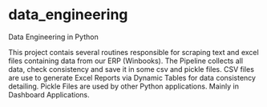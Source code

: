 # data_engineering
Data Engineering in Python

This project contais several routines responsible for scraping text and excel files containing data from our ERP (Winbooks).
The Pipeline collects all data, check consistency and save it in some csv and pickle files. CSV files are use to generate Excel Reports via Dynamic Tables for data consistency detailing. Pickle Files are used by other Python applications. Mainly in Dashboard Applications.
